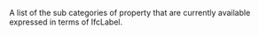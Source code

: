 ﻿A list of the sub categories of property that are currently available expressed in terms of IfcLabel.
